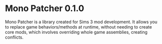# Mono Patcher 0.1.0
Mono Patcher is a library created for Sims 3 mod development. It allows you to replace game behaviors/methods at runtime, without needing to create core mods, which involves overriding whole game assemblies, creating conflicts.
